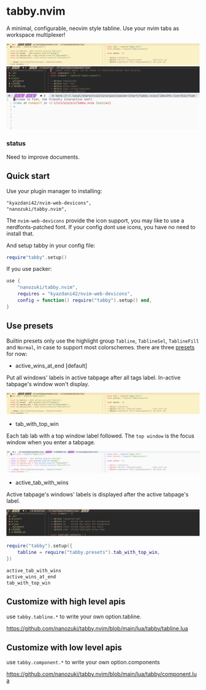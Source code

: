 # tabby.nvim

A minimal, configurable, neovim style tabline. Use your nvim tabs as workspace multiplexer!

![](./assets/tabby-default-1.png)
![](./assets/tabby-default-2.png)
![](./assets/tabby-default-3.png)

### status

Need to improve documents.

## Quick start

Use your plugin manager to installing:

```
"kyazdani42/nvim-web-devicons",
"nanozuki/tabby.nvim",
```

The `nvim-web-devicons` provide the icon support, you may like to use a nerdfonts-patched font.
If your config dont use icons, you have no need to install that.

And setup tabby in your config file:

```lua
require"tabby".setup()
```

If you use packer:

```lua
use {
    "nanozuki/tabby.nvim",
    requires = "kyazdani42/nvim-web-devicons",
    config = function() require("tabby").setup() end,
}
```

## Use presets

Builtin presets only use the highlight group `Tabline`, `TablineSel`, `TablineFill` and `Normal`,
in case to support most colorschemes.
there are three [presets](https://github.com/nanozuki/tabby.nvim/blob/main/lua/tabby/presets.lua) for now:

* active_wins_at_end [default]

Put all windows' labels in active tabpage after all tags label. In-active tabpage's window won't display.

![](./assets/tabby-default-1.png)

* tab_with_top_win

Each tab lab with a top window label followed. The `top window` is the focus window when you enter a tabpage.

![](./assets/tab_with_top_win.png)

* active_tab_with_wins

Active tabpage's windows' labels is displayed after the active tabpage's label.

![](./assets/active_tab_with_wins.png)


```lua
require("tabby").setup({
    tabline = require("tabby.presets").tab_with_top_win,
})
```


```
active_tab_with_wins
active_wins_at_end
tab_with_top_win
```

## Customize with high level apis

use `tabby.tabline.*` to write your own option.tabline.

https://github.com/nanozuki/tabby.nvim/blob/main/lua/tabby/tabline.lua

## Customize with low level apis

use `tabby.component.*` to write your own option.components

https://github.com/nanozuki/tabby.nvim/blob/main/lua/tabby/component.lua

